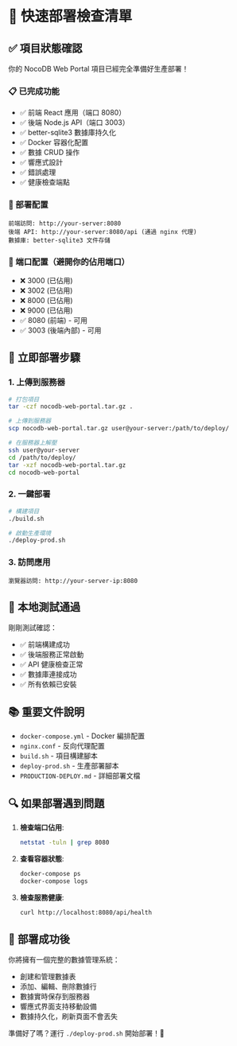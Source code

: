 # 🚀 快速部署檢查清單

## ✅ 項目狀態確認

你的 NocoDB Web Portal 項目已經完全準備好生產部署！

### 📋 已完成功能
- ✅ 前端 React 應用（端口 8080）
- ✅ 後端 Node.js API（端口 3003）
- ✅ better-sqlite3 數據庫持久化
- ✅ Docker 容器化配置
- ✅ 數據 CRUD 操作
- ✅ 響應式設計
- ✅ 錯誤處理
- ✅ 健康檢查端點

### 🎯 部署配置
```
前端訪問: http://your-server:8080
後端 API: http://your-server:8080/api (通過 nginx 代理)
數據庫: better-sqlite3 文件存儲
```

### 🔧 端口配置（避開你的佔用端口）
- ❌ 3000 (已佔用)
- ❌ 3002 (已佔用) 
- ❌ 8000 (已佔用)
- ❌ 9000 (已佔用)
- ✅ 8080 (前端) - 可用
- ✅ 3003 (後端內部) - 可用

## 🚀 立即部署步驟

### 1. 上傳到服務器
```bash
# 打包項目
tar -czf nocodb-web-portal.tar.gz .

# 上傳到服務器
scp nocodb-web-portal.tar.gz user@your-server:/path/to/deploy/

# 在服務器上解壓
ssh user@your-server
cd /path/to/deploy/
tar -xzf nocodb-web-portal.tar.gz
cd nocodb-web-portal
```

### 2. 一鍵部署
```bash
# 構建項目
./build.sh

# 啟動生產環境
./deploy-prod.sh
```

### 3. 訪問應用
```
瀏覽器訪問: http://your-server-ip:8080
```

## 🧪 本地測試通過

剛剛測試確認：
- ✅ 前端構建成功
- ✅ 後端服務正常啟動
- ✅ API 健康檢查正常
- ✅ 數據庫連接成功
- ✅ 所有依賴已安裝

## 📚 重要文件說明

- `docker-compose.yml` - Docker 編排配置
- `nginx.conf` - 反向代理配置
- `build.sh` - 項目構建腳本
- `deploy-prod.sh` - 生產部署腳本
- `PRODUCTION-DEPLOY.md` - 詳細部署文檔

## 🔍 如果部署遇到問題

1. **檢查端口佔用**:
   ```bash
   netstat -tuln | grep 8080
   ```

2. **查看容器狀態**:
   ```bash
   docker-compose ps
   docker-compose logs
   ```

3. **檢查服務健康**:
   ```bash
   curl http://localhost:8080/api/health
   ```

## 🎉 部署成功後

你將擁有一個完整的數據管理系統：
- 創建和管理數據表
- 添加、編輯、刪除數據行
- 數據實時保存到服務器
- 響應式界面支持移動設備
- 數據持久化，刷新頁面不會丟失

準備好了嗎？運行 `./deploy-prod.sh` 開始部署！🚀
